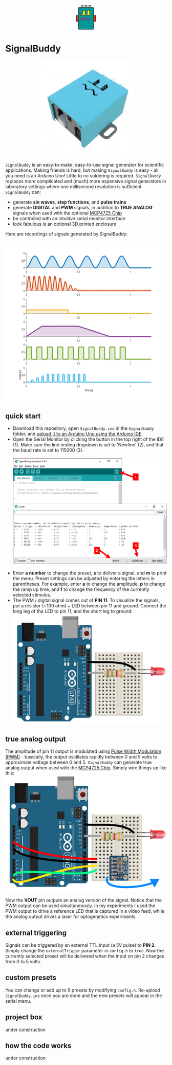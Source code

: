 ![](images/banner.gif)
# SignalBuddy
<p align="center"><img src="images/SignalBuddy3D.gif" width="300" height="300"></p>

`SignalBuddy` is an easy-to-make, easy-to-use signal generator for scientific applications. Making friends is hard, but making `SignalBuddy` is easy - all you need is an Arduino Uno! Little to no soldering is required. `SignalBuddy` replaces more complicated and (much) more expensive signal generators in laboratory settings where one millisecond resolution is sufficient. `SignalBuddy` can:

* generate **sin waves**, **step functions**, and **pulse trains**
* generate **DIGITAL** and **PWM** signals, in addition to **TRUE ANALOG** signals when used with the optional [MCP4725 Chip](https://www.adafruit.com/product/935)  
* be controlled with an intuitive serial monitor interface
* look fabulous is an optional 3D printed enclosure

Here are recordings of signals generated by SignalBuddy:

<p align="center"><img src="images/recording.png" height="500"></p>

## quick start
* Download this repository, open `SignalBuddy.ino` in the `SignalBuddy` folder, and [upload it to an Arduino Uno using the Arduino IDE](https://www.arduino.cc/en/main/howto).
* Open the Serial Monitor by clicking the button in the top right of the IDE (1). Make sure the line ending dropdown is set to 'Newline' (2), and that the baud rate is set to 115200 (3).<br/><br/>![](images/serial_monitor.png)<br/><br/>
* Enter **a number** to change the preset, **s** to deliver a signal, and **m** to print the menu. Preset settings can be adjusted by entering the letters in parentheses. For example, enter **a** to change the amplitude, **p** to change the ramp up time, and **f** to change the frequency of the currently selected stimulus.
* The PWM / digital signal comes out of **PIN 11**. To visualize the signals, put a resistor (~100 ohm) + LED between pin 11 and ground. Connect the long leg of the LED to pin 11, and the short leg to ground:<br/>![](images/arduino_led.png)

## true analog output
The amplitude of pin 11 output is modulated using [Pulse Width Modulation (PWM)](https://www.arduino.cc/en/tutorial/PWM) - basically, the output oscillates rapidly between 0 and 5 volts to approximate voltage between 0 and 5. `SignalBuddy` can generate true analog output when used with the [MCP4725 Chip](https://www.adafruit.com/product/935). Simply wire things up like this:<br/>![](images/arduino_mcp475.png)

Now the **VOUT** pin outputs an analog version of the signal. Notice that the PWM output can be used simultaneously. In my experiments I used the PWM output to drive a reference LED that is captured in a video feed, while the analog output drives a laser for optogenetics experiments.

## external triggering
Signals can be triggered by an external TTL input (a 5V pulse) to **PIN 2**. Simply change the `externalTrigger` parameter in `config.h` to `true`. Now the currently selected preset will be delivered when the input on pin 2 changes from 0 to 5 volts.

## custom presets
You can change or add up to 9 presets by modifying `config.h`. Re-upload `SignalBuddy.ino` once you are done and the new presets will appear in the serial menu.

## project box
under construction

## how the code works
under construction
